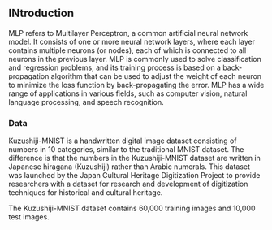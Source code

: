 ## INtroduction
MLP refers to Multilayer Perceptron, a common artificial neural network model. It consists of one or more neural network layers, where each layer contains multiple neurons (or nodes), each of which is connected to all neurons in the previous layer. MLP is commonly used to solve classification and regression problems, and its training process is based on a back-propagation algorithm that can be used to adjust the weight of each neuron to minimize the loss function by back-propagating the error. MLP has a wide range of applications in various fields, such as computer vision, natural language processing, and speech recognition.

### Data

Kuzushiji-MNIST is a handwritten digital image dataset consisting of numbers in 10 categories, similar to the traditional MNIST dataset. The difference is that the numbers in the Kuzushiji-MNIST dataset are written in Japanese hiragana (Kuzushiji) rather than Arabic numerals. This dataset was launched by the Japan Cultural Heritage Digitization Project to provide researchers with a dataset for research and development of digitization techniques for historical and cultural heritage.

The Kuzushiji-MNIST dataset contains 60,000 training images and 10,000 test images.
